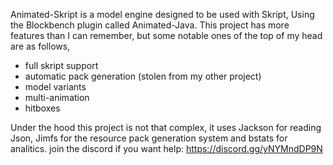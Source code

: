 Animated-Skript is a model engine designed to be used with Skript, Using the Blockbench plugin called Animated-Java.
This project has more features than I can remember, but some notable ones of the top of my head are as follows,

- full skript support
- automatic pack generation (stolen from my other project)
- model variants
- multi-animation
- hitboxes

Under the hood this project is not that complex, it uses Jackson for reading Json, Jimfs for the resource pack generation system and bstats for analitics.
join the discord if you want help: https://discord.gg/yNYMndDP9N
